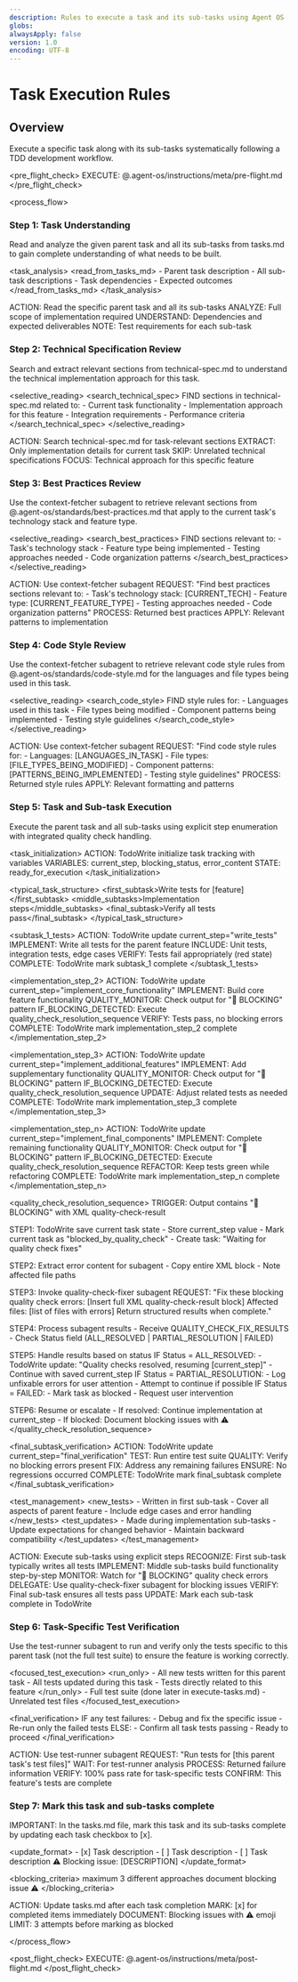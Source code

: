```yaml
---
description: Rules to execute a task and its sub-tasks using Agent OS
globs:
alwaysApply: false
version: 1.0
encoding: UTF-8
---
```


# Task Execution Rules

## Overview

Execute a specific task along with its sub-tasks systematically following a TDD
development workflow.

<pre_flight_check> EXECUTE: @.agent-os/instructions/meta/pre-flight.md
</pre_flight_check>

<process_flow>

<step number="1" name="task_understanding">

### Step 1: Task Understanding

Read and analyze the given parent task and all its sub-tasks from tasks.md to
gain complete understanding of what needs to be built.

<task_analysis> <read_from_tasks_md> - Parent task description - All sub-task
descriptions - Task dependencies - Expected outcomes </read_from_tasks_md>
</task_analysis>

<instructions>
  ACTION: Read the specific parent task and all its sub-tasks
  ANALYZE: Full scope of implementation required
  UNDERSTAND: Dependencies and expected deliverables
  NOTE: Test requirements for each sub-task
</instructions>

</step>

<step number="2" name="technical_spec_review">

### Step 2: Technical Specification Review

Search and extract relevant sections from technical-spec.md to understand the
technical implementation approach for this task.

<selective_reading> <search_technical_spec> FIND sections in technical-spec.md
related to: - Current task functionality - Implementation approach for this
feature - Integration requirements - Performance criteria
</search_technical_spec> </selective_reading>

<instructions>
  ACTION: Search technical-spec.md for task-relevant sections
  EXTRACT: Only implementation details for current task
  SKIP: Unrelated technical specifications
  FOCUS: Technical approach for this specific feature
</instructions>

</step>

<step number="3" subagent="context-fetcher" name="best_practices_review">

### Step 3: Best Practices Review

Use the context-fetcher subagent to retrieve relevant sections from
@.agent-os/standards/best-practices.md that apply to the current task's
technology stack and feature type.

<selective_reading> <search_best_practices> FIND sections relevant to: - Task's
technology stack - Feature type being implemented - Testing approaches needed -
Code organization patterns </search_best_practices> </selective_reading>

<instructions>
  ACTION: Use context-fetcher subagent
  REQUEST: "Find best practices sections relevant to:
            - Task's technology stack: [CURRENT_TECH]
            - Feature type: [CURRENT_FEATURE_TYPE]
            - Testing approaches needed
            - Code organization patterns"
  PROCESS: Returned best practices
  APPLY: Relevant patterns to implementation
</instructions>

</step>

<step number="4" subagent="context-fetcher" name="code_style_review">

### Step 4: Code Style Review

Use the context-fetcher subagent to retrieve relevant code style rules from
@.agent-os/standards/code-style.md for the languages and file types being used
in this task.

<selective_reading> <search_code_style> FIND style rules for: - Languages used
in this task - File types being modified - Component patterns being
implemented - Testing style guidelines </search_code_style> </selective_reading>

<instructions>
  ACTION: Use context-fetcher subagent
  REQUEST: "Find code style rules for:
            - Languages: [LANGUAGES_IN_TASK]
            - File types: [FILE_TYPES_BEING_MODIFIED]
            - Component patterns: [PATTERNS_BEING_IMPLEMENTED]
            - Testing style guidelines"
  PROCESS: Returned style rules
  APPLY: Relevant formatting and patterns
</instructions>

</step>

<step number="5" name="task_execution" subagent="quality-check-fixer">

### Step 5: Task and Sub-task Execution

Execute the parent task and all sub-tasks using explicit step enumeration with
integrated quality check handling.

<task_initialization>
  ACTION: TodoWrite initialize task tracking with variables
  VARIABLES: current_step, blocking_status, error_content
  STATE: ready_for_execution
</task_initialization>

<typical_task_structure> <first_subtask>Write tests for
[feature]</first_subtask> <middle_subtasks>Implementation
steps</middle_subtasks> <final_subtask>Verify all tests pass</final_subtask>
</typical_task_structure>

<subtask_1_tests>
  ACTION: TodoWrite update current_step="write_tests"
  IMPLEMENT: Write all tests for the parent feature
  INCLUDE: Unit tests, integration tests, edge cases
  VERIFY: Tests fail appropriately (red state)
  COMPLETE: TodoWrite mark subtask_1 complete
</subtask_1_tests>

<implementation_step_2>
  ACTION: TodoWrite update current_step="implement_core_functionality"
  IMPLEMENT: Build core feature functionality
  QUALITY_MONITOR: Check output for "🚫 BLOCKING" pattern
  IF_BLOCKING_DETECTED: Execute quality_check_resolution_sequence
  VERIFY: Tests pass, no blocking errors
  COMPLETE: TodoWrite mark implementation_step_2 complete
</implementation_step_2>

<implementation_step_3>
  ACTION: TodoWrite update current_step="implement_additional_features"
  IMPLEMENT: Add supplementary functionality
  QUALITY_MONITOR: Check output for "🚫 BLOCKING" pattern
  IF_BLOCKING_DETECTED: Execute quality_check_resolution_sequence
  UPDATE: Adjust related tests as needed
  COMPLETE: TodoWrite mark implementation_step_3 complete
</implementation_step_3>

<implementation_step_n>
  ACTION: TodoWrite update current_step="implement_final_components"
  IMPLEMENT: Complete remaining functionality
  QUALITY_MONITOR: Check output for "🚫 BLOCKING" pattern
  IF_BLOCKING_DETECTED: Execute quality_check_resolution_sequence
  REFACTOR: Keep tests green while refactoring
  COMPLETE: TodoWrite mark implementation_step_n complete
</implementation_step_n>

<quality_check_resolution_sequence>
  TRIGGER: Output contains "🚫 BLOCKING" with XML quality-check-result
  
  STEP1: TodoWrite save current task state
        - Store current_step value
        - Mark current task as "blocked_by_quality_check"
        - Create task: "Waiting for quality check fixes"
  
  STEP2: Extract error content for subagent
        - Copy entire <quality-check-result> XML block
        - Note affected file paths
  
  STEP3: Invoke quality-check-fixer subagent
        REQUEST: "Fix these blocking quality check errors:
                 [Insert full XML quality-check-result block]
                 Affected files: [list of files with errors]
                 Return structured results when complete."
  
  STEP4: Process subagent results
        - Receive QUALITY_CHECK_FIX_RESULTS
        - Check Status field (ALL_RESOLVED | PARTIAL_RESOLUTION | FAILED)
  
  STEP5: Handle results based on status
        IF Status = ALL_RESOLVED:
          - TodoWrite update: "Quality checks resolved, resuming [current_step]"
          - Continue with saved current_step
        IF Status = PARTIAL_RESOLUTION:
          - Log unfixable errors for user attention
          - Attempt to continue if possible
        IF Status = FAILED:
          - Mark task as blocked
          - Request user intervention
  
  STEP6: Resume or escalate
        - If resolved: Continue implementation at current_step
        - If blocked: Document blocking issues with ⚠️
</quality_check_resolution_sequence>

<final_subtask_verification>
  ACTION: TodoWrite update current_step="final_verification"
  TEST: Run entire test suite
  QUALITY: Verify no blocking errors present
  FIX: Address any remaining failures
  ENSURE: No regressions occurred
  COMPLETE: TodoWrite mark final_subtask complete
</final_subtask_verification>

<test_management> <new_tests> - Written in first sub-task - Cover all aspects of
parent feature - Include edge cases and error handling </new_tests>
<test_updates> - Made during implementation sub-tasks - Update expectations for
changed behavior - Maintain backward compatibility </test_updates>
</test_management>

<instructions>
  ACTION: Execute sub-tasks using explicit steps
  RECOGNIZE: First sub-task typically writes all tests
  IMPLEMENT: Middle sub-tasks build functionality step-by-step
  MONITOR: Watch for "🚫 BLOCKING" quality check errors
  DELEGATE: Use quality-check-fixer subagent for blocking issues
  VERIFY: Final sub-task ensures all tests pass
  UPDATE: Mark each sub-task complete in TodoWrite
</instructions>

</step>

<step number="6" subagent="test-runner" name="task_test_verification">

### Step 6: Task-Specific Test Verification

Use the test-runner subagent to run and verify only the tests specific to this
parent task (not the full test suite) to ensure the feature is working
correctly.

<focused_test_execution> <run_only> - All new tests written for this parent
task - All tests updated during this task - Tests directly related to this
feature </run_only> <skip> - Full test suite (done later in execute-tasks.md) -
Unrelated test files </skip> </focused_test_execution>

<final_verification> IF any test failures: - Debug and fix the specific issue -
Re-run only the failed tests ELSE: - Confirm all task tests passing - Ready to
proceed </final_verification>

<instructions>
  ACTION: Use test-runner subagent
  REQUEST: "Run tests for [this parent task's test files]"
  WAIT: For test-runner analysis
  PROCESS: Returned failure information
  VERIFY: 100% pass rate for task-specific tests
  CONFIRM: This feature's tests are complete
</instructions>

</step>

<step number="7" name="task_status_updates">

### Step 7: Mark this task and sub-tasks complete

IMPORTANT: In the tasks.md file, mark this task and its sub-tasks complete by
updating each task checkbox to [x].

<update_format> <completed>- [x] Task description</completed> <incomplete>- [ ]
Task description</incomplete> <blocked> - [ ] Task description ⚠️ Blocking
issue: [DESCRIPTION] </blocked> </update_format>

<blocking_criteria> <attempts>maximum 3 different approaches</attempts>
<action>document blocking issue</action> <emoji>⚠️</emoji> </blocking_criteria>

<instructions>
  ACTION: Update tasks.md after each task completion
  MARK: [x] for completed items immediately
  DOCUMENT: Blocking issues with ⚠️ emoji
  LIMIT: 3 attempts before marking as blocked
</instructions>

</step>

</process_flow>

<post_flight_check> EXECUTE: @.agent-os/instructions/meta/post-flight.md
</post_flight_check>
